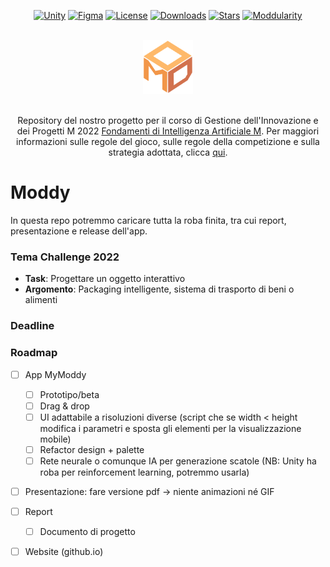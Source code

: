 <div align="center">

[![Unity][unity-shield]][unity-url]
[![Figma][figma-shield]][figma-url]
[![License][license-shield]][license-url]
[![Downloads][downloads-shield]][downloads-url]
[![Stars][stars-shield]][stars-url]
[![Moddularity][moddularity-shield]][moddularity-url]
</div>

<div align="center">
<br/>
<img width="80" src="./resources/logo/ModdyLogo.svg"/>
<!--<img width="50%" src="./gfx/Logo_Gionnino9000_Light.png#gh-dark-mode-only"/>
<img width="50%" src="./gfx/Logo_Gionnino9000_Dark.png#gh-light-mode-only"/>-->
<br/><br/>

Repository del nostro progetto per il corso di Gestione dell'Innovazione e dei Progetti M 2022
<a href="https://www.unibo.it/it/didattica/insegnamenti/insegnamento/2021/468002">Fondamenti di Intelligenza Artificiale M</a>.
Per maggiori informazioni sulle regole del gioco, sulle regole della competizione e sulla strategia adottata, clicca
<a href="./About.md">qui</a>.

</div>

# Moddy
In questa repo potremmo caricare tutta la roba finita, tra cui report, presentazione e release dell'app.

### Tema Challenge 2022
- **Task**: Progettare un oggetto interattivo
- **Argomento**: Packaging intelligente, sistema di trasporto di beni o alimenti

### Deadline


### Roadmap
- [ ] App MyModdy
  - [ ] Prototipo/beta
  - [ ] Drag & drop
  - [ ] UI adattabile a risoluzioni diverse (script che se width < height modifica i parametri e sposta gli elementi per la visualizzazione mobile)
  - [ ] Refactor design + palette
  - [ ] Rete neurale o comunque IA per generazione scatole (NB: Unity ha roba per reinforcement learning, potremmo usarla)
- [ ] Presentazione: fare versione pdf -> niente animazioni né GIF
- [ ] Report
  - [ ] Documento di progetto
- [ ] Website (github.io)


[unity-shield]: https://img.shields.io/badge/Unity-000000?logo=unity&logoColor=white
[unity-url]: https://unity.com/
[figma-shield]: https://img.shields.io/badge/Figma-F24E1E?logo=figma&logoColor=white
[figma-url]: https://www.figma.com/
[c#-shield]: https://img.shields.io/badge/C%23-%23239120.svg?style=flat-square&logo=c-sharp&logoColor=white
[c#-url]: https://docs.microsoft.com/en-us/dotnet/csharp/

[downloads-shield]: https://img.shields.io/github/downloads/GIP22-Pack-a-Punch/Moddy/total
[downloads-url]: https://github.com/GIP22-Pack-a-Punch/Moddy/releases/latest
[license-shield]: https://img.shields.io/github/license/GIP22-Pack-a-Punch/Moddy
[license-url]: https://github.com/GIP22-Pack-a-Punch/Moddy/blob/main/LICENSE
[stars-shield]: https://custom-icon-badges.herokuapp.com/github/stars/GIP22-Pack-a-Punch/Moddy?logo=star&logoColor=yellow
[stars-url]: https://github.com/GIP22-Pack-a-Punch/Moddy/stargazers

[moddularity-shield]: https://custom-icon-badges.herokuapp.com/badge/moddularity-100%25-salmon?logo=moddy
[moddularity-url]: https://github.com/GIP22-Pack-a-Punch/Moddy
